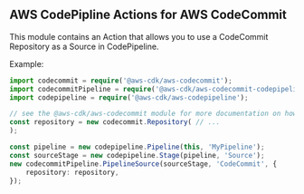 ## AWS CodePipline Actions for AWS CodeCommit

This module contains an Action that allows you to use a CodeCommit Repository as a Source in CodePipeline.

Example:

```ts
import codecommit = require('@aws-cdk/aws-codecommit');
import codecommitPipeline = require('@aws-cdk/aws-codecommit-codepipeline');
import codepipeline = require('@aws-cdk/aws-codepipeline');

// see the @aws-cdk/aws-codecommit module for more documentation on how to create CodeCommit Repositories
const repository = new codecommit.Repository( // ...
);

const pipeline = new codepipeline.Pipeline(this, 'MyPipeline');
const sourceStage = new codepipeline.Stage(pipeline, 'Source');
new codecommitPipeline.PipelineSource(sourceStage, 'CodeCommit', {
    repository: repository,
});
```

